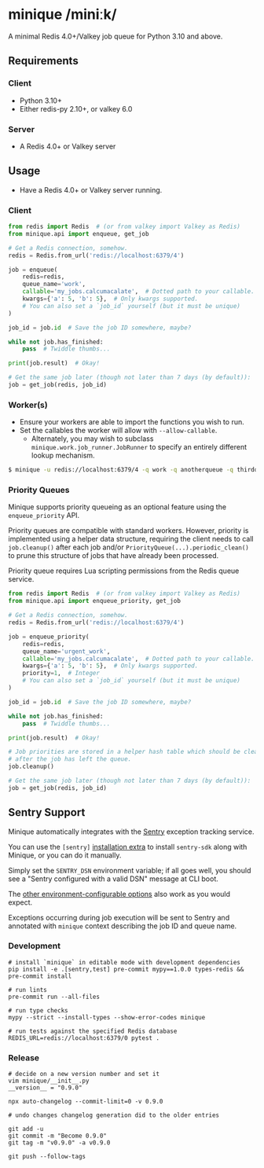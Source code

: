 # minique /miniːk/

A minimal Redis 4.0+/Valkey job queue for Python 3.10 and above.

## Requirements

### Client

* Python 3.10+
* Either redis-py 2.10+, or valkey 6.0

### Server

* A Redis 4.0+ or Valkey server

## Usage

- Have a Redis 4.0+ or Valkey server running.

### Client

```python
from redis import Redis  # (or from valkey import Valkey as Redis)
from minique.api import enqueue, get_job

# Get a Redis connection, somehow.
redis = Redis.from_url('redis://localhost:6379/4')

job = enqueue(
    redis=redis,
    queue_name='work',
    callable='my_jobs.calcumacalate',  # Dotted path to your callable.
    kwargs={'a': 5, 'b': 5},  # Only kwargs supported.
    # You can also set a `job_id` yourself (but it must be unique)
)

job_id = job.id  # Save the job ID somewhere, maybe?

while not job.has_finished:
    pass  # Twiddle thumbs...

print(job.result)  # Okay!

# Get the same job later (though not later than 7 days (by default)):
job = get_job(redis, job_id)
```

### Worker(s)

- Ensure your workers are able to import the functions you wish to run.
- Set the callables the worker will allow with `--allow-callable`.
    - Alternately, you may wish to subclass `minique.work.job_runner.JobRunner`
      to specify an entirely different lookup mechanism.

```bash
$ minique -u redis://localhost:6379/4 -q work -q anotherqueue -q thirdqueue --allow-callable 'my_jobs.*'
```

### Priority Queues

Minique supports priority queueing as an optional feature using the `enqueue_priority` API.

Priority queues are compatible with standard workers. However, priority is implemented using a
helper data structure, requiring the client needs to call `job.cleanup()` after each job and/or
`PriorityQueue(...).periodic_clean()` to prune this structure of jobs that have already been
processed.

Priority queue requires Lua scripting permissions from the Redis queue service.

```python
from redis import Redis  # (or from valkey import Valkey as Redis)
from minique.api import enqueue_priority, get_job

# Get a Redis connection, somehow.
redis = Redis.from_url('redis://localhost:6379/4')

job = enqueue_priority(
    redis=redis,
    queue_name='urgent_work',
    callable='my_jobs.calcumacalate',  # Dotted path to your callable.
    kwargs={'a': 5, 'b': 5},  # Only kwargs supported.
    priority=1,  # Integer
    # You can also set a `job_id` yourself (but it must be unique)
)

job_id = job.id  # Save the job ID somewhere, maybe?

while not job.has_finished:
    pass  # Twiddle thumbs...

print(job.result)  # Okay!

# Job priorities are stored in a helper hash table which should be cleaned using this method
# after the job has left the queue.
job.cleanup()

# Get the same job later (though not later than 7 days (by default)):
job = get_job(redis, job_id)
```

## Sentry Support

Minique automatically integrates with the [Sentry](https://sentry.io/welcome/)
exception tracking service.

You can use the `[sentry]` [installation extra][extras] to install `sentry-sdk` along with Minique,
or you can do it manually.

Simply set the `SENTRY_DSN` environment variable; if all goes well,
you should see a "Sentry configured with a valid DSN" message at CLI boot.

The [other environment-configurable options](https://docs.sentry.io/platforms/python/configuration/options/)
also work as you would expect.

Exceptions occurring during job execution will be sent to Sentry and annotated with `minique`
context describing the job ID and queue name.

### Development

```shell
# install `minique` in editable mode with development dependencies
pip install -e .[sentry,test] pre-commit mypy==1.0.0 types-redis && pre-commit install

# run lints
pre-commit run --all-files

# run type checks
mypy --strict --install-types --show-error-codes minique

# run tests against the specified Redis database
REDIS_URL=redis://localhost:6379/0 pytest .
```

### Release

```shell
# decide on a new version number and set it
vim minique/__init__.py
__version__ = "0.9.0"

npx auto-changelog --commit-limit=0 -v 0.9.0

# undo changes changelog generation did to the older entries

git add -u
git commit -m "Become 0.9.0"
git tag -m "v0.9.0" -a v0.9.0

git push --follow-tags
```

[extras]: https://packaging.python.org/tutorials/installing-packages/#installing-setuptools-extras
